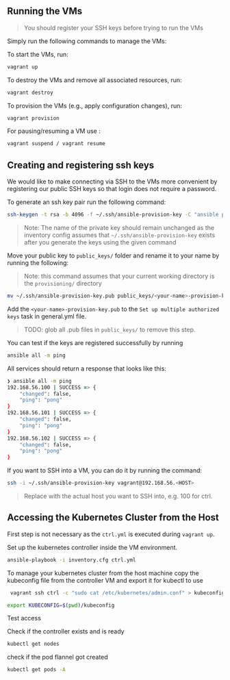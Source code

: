## Running the VMs

> You should register your SSH keys before trying to run the VMs

Simply run the following commands to manage the VMs:

To start the VMs, run:
```zsh
vagrant up
```

To destroy the VMs and remove all associated resources, run:
```zsh
vagrant destroy
```

To provision the VMs (e.g., apply configuration changes), run:
```zsh
vagrant provision
```

For pausing/resuming a VM use :
```zsh
vagrant suspend / vagrant resume
```

## Creating and registering ssh keys

We would like to make connecting via SSH to the VMs more convenient by registering our public SSH keys so that
login does not require a password.

To generate an ssh key pair run the following command:

```zsh
ssh-keygen -t rsa -b 4096 -f ~/.ssh/ansible-provision-key -C "ansible provision key"
```

> Note: The name of the private key should remain unchanged as the inventory config assumes that
> `~/.ssh/ansible-provision-key` exists after you generate the keys using the given command

Move your public key to `public_keys/` folder and rename it to your name by running the following:

> Note: this command assumes that your current working directory is the `provisioning/` directory

```zsh
mv ~/.ssh/ansible-provision-key.pub public_keys/<your-name>-provision-key.pub
```

Add the `<your-name>-provision-key.pub` to the `Set up multiple authorized keys` task in general.yml file.

> TODO: glob all .pub files in `public_keys/` to remove this step.

You can test if the keys are registered successfully by running

```zsh
ansible all -m ping
```

All services should return a response that looks like this:

```zsh
❯ ansible all -m ping
192.168.56.100 | SUCCESS => {
    "changed": false,
    "ping": "pong"
}
192.168.56.101 | SUCCESS => {
    "changed": false,
    "ping": "pong"
}
192.168.56.102 | SUCCESS => {
    "changed": false,
    "ping": "pong"
}
```

If you want to SSH into a VM, you can do it by running the command:

```zsh
ssh -i ~/.ssh/ansible-provision-key vagrant@192.168.56.<HOST>
```

> Replace <HOST> with the actual host you want to SSH into, e.g. 100 for ctrl.

## Accessing the Kubernetes Cluster from the Host
First step is not necessary as the `ctrl.yml` is executed during `vagrant up`.

Set up the kubernetes controller inside the VM environment.
```zsh
ansible-playbook -i inventory.cfg ctrl.yml
```

To manage your kubernetes cluster from the host machine copy the kubeconfig file from the controller VM 
and export it for kubectl to use
```zsh
 vagrant ssh ctrl -c "sudo cat /etc/kubernetes/admin.conf" > kubeconfig
```
```zsh
export KUBECONFIG=$(pwd)/kubeconfig
```

Test access

Check if the controller exists and is ready
```zsh
kubectl get nodes
```

check if the pod flannel got created
```zsh
kubectl get pods -A
```